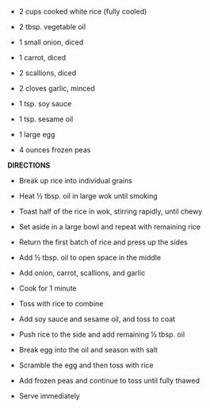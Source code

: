 -   2 cups cooked white rice (fully cooled)

-   2 tbsp. vegetable oil

-   1 small onion, diced

-   1 carrot, diced

-   2 scallions, diced

-   2 cloves garlic, minced

-   1 tsp. soy sauce

-   1 tsp. sesame oil

-   1 large egg

-   4 ounces frozen peas

**DIRECTIONS**

-   Break up rice into individual grains

-   Heat ½ tbsp. oil in large wok until smoking

-   Toast half of the rice in wok, stirring rapidly, until chewy

-   Set aside in a large bowl and repeat with remaining rice

-   Return the first batch of rice and press up the sides

-   Add ½ tbsp. oil to open space in the middle

-   Add onion, carrot, scallions, and garlic

-   Cook for 1 minute

-   Toss with rice to combine

-   Add soy sauce and sesame oil, and toss to coat

-   Push rice to the side and add remaining ½ tbsp. oil

-   Break egg into the oil and season with salt

-   Scramble the egg and then toss with rice

-   Add frozen peas and continue to toss until fully thawed

-   Serve immediately
